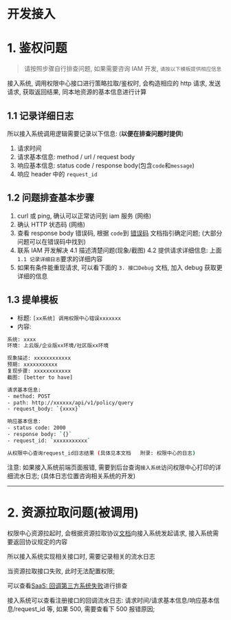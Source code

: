 # 开发接入

# 1. 鉴权问题

> 请按照步骤自行排查问题, 如果需要咨询 IAM 开发, `请按以下模板提供相应信息`

接入系统, 调用权限中心接口进行策略拉取/鉴权时, 会构造相应的 http 请求, 发送请求, 获取返回结果, 同本地资源的基本信息进行计算

## 1.1 记录详细日志

所以接入系统调用逻辑需要记录以下信息: (**以便在排查问题时提供**)

1. 请求时间
2. 请求基本信息: method / url / request body
3. 响应基本信息: status code / response body(包含`code`和`message`)
4. 响应 header 中的 `request_id` 

## 1.2 问题排查基本步骤

1. curl 或 ping, 确认可以正常访问到 iam 服务 (网络)
2. 确认 HTTP 状态码 (网络)
3. 查看 response body 错误码, 根据 `code`到 [错误码](../ErrorCode.md) 文档指引确定问题; (大部分问题可以在错误码中找到)
4. 联系 IAM 开发解决
    4.1 描述清楚问题(现象/截图)
    4.2 提供请求详细信息:  上面`1.1 记录详细日志`要求的详细内容
5. 如果有条件能重现请求, 可以看下面的 `3. 接口Debug` 文档, 加入 debug 获取更详细的信息

## 1.3 提单模板

- 标题: `[xx系统] 调用权限中心错误xxxxxxx`
- 内容:

```bash
系统: xxxx
环境: 上云版/企业版xx环境/社区版xx环境

现象描述: xxxxxxxxxxxx
预期: xxxxxxxxxxx
复现步骤: xxxxxxxxxxxx
截图: [better to have]

请求基本信息:
- method: POST
- path: http://xxxxxx/api/v1/policy/query
- request_body: `{xxxx}`

响应基本信息:
- status code: 2000
- response body: `{}`
- request_id: `xxxxxxxxxxx`

从权限中心查询request_id日志结果 (具体见本文档   附录: 权限中心的日志)
```

注意: 如果接入系统前端页面报错, 需要到后台查询`接入系统`访问权限中心打印的详细流水日志; (具体日志位置咨询相关系统的开发)

-----------

# 2. 资源拉取问题(被调用)

权限中心资源拉起时, 会根据资源拉取协议[文档](../../../Reference/API/03-Callback/01-API.md)向接入系统发起请求, 接入系统需要返回协议规定的内容

所以接入系统实现相关接口时, 需要记录相关的流水日志

当资源拉取接口失败, 此时无法配置权限; 

可以查看[SaaS: 回调第三方系统失败](./SaaS-Callback.md)进行排查

接入系统可以查看注册接口的回调流水日志:  请求时间/请求基本信息/响应基本信息/request_id 等, 如果 500, 需要查看下 500 报错原因;

